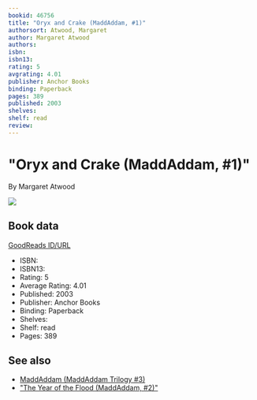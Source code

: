 ```yaml
---
bookid: 46756
title: "Oryx and Crake (MaddAddam, #1)"
authorsort: Atwood, Margaret
author: Margaret Atwood
authors: 
isbn: 
isbn13: 
rating: 5
avgrating: 4.01
publisher: Anchor Books
binding: Paperback
pages: 389
published: 2003
shelves: 
shelf: read
review: 
---
```


# "Oryx and Crake (MaddAddam, #1)"

By Margaret Atwood

![](https://i.gr-assets.com/images/S/compressed.photo.goodreads.com/books/1170343190l/46756.jpg)

## Book data

[GoodReads ID/URL](https://www.goodreads.com/book/show/46756)

- ISBN: 
- ISBN13: 
- Rating: 5
- Average Rating: 4.01
- Published: 2003
- Publisher: Anchor Books
- Binding: Paperback
- Shelves: 
- Shelf: read
- Pages: 389


## See also

- [MaddAddam (MaddAddam Trilogy #3)](MaddAddam_MaddAddam_Trilogy_3.md)
- ["The Year of the Flood (MaddAddam, #2)"](The_Year_of_the_Flood_MaddAddam__2.md)
